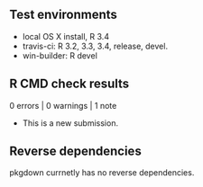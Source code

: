 ## Test environments
* local OS X install, R 3.4
* travis-ci: R 3.2, 3.3, 3.4, release, devel.
* win-builder: R devel

## R CMD check results

0 errors | 0 warnings | 1 note

* This is a new submission.

## Reverse dependencies

pkgdown currnetly has no reverse dependencies.
